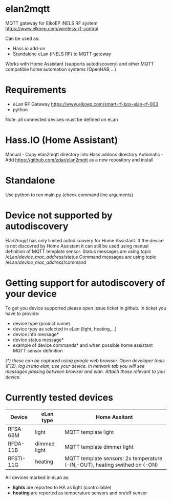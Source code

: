 # elan2mqtt
MQTT gateway for ElkoEP iNELS RF system https://www.elkoep.com/wireless-rf-control

Can be used as:
- Hass.io add-on
- Standalone eLan (iNELS RF) to MQTT gateway

Works with Home Assistant (supports autodiscovery) and other MQTT compatible home automation systems (OpenHAB,...)

# Requirements
- eLan RF Gateway https://www.elkoep.com/smart-rf-box-elan-rf-003
- python

Note: all connected devices must be defined on eLan

# Hass.IO (Home Assistant)
Manual - Copy elan2mqtt directory into Hass addons directory
Automatic - Add https://github.com/zdar/elan2mqtt as a new repository and install


# Standalone
Use python to run main.py (check command line arguments)

# Device not supported by autodiscovery
Elan2mqqt has only limited autodiscovery for Home Assistant. If the device is not discovred by Home Assistant it can still be used using manual definition of MQTT template sensor. 
Status messages are using topic /eLan/*device_mac_address*/status
Command messages are using topic /eLan/*device_mac_address*/command

# Getting support for autodiscovery of your device
To get you device supported please open Issue ticket in github.
In ticket you have to provide:
- device type (prodict name)
- device typy as selected in eLan (light, heating,...)
- device info message*
- device status message*
- example of device commands*
and when possible home assistant MQTT sensor definition

_(*) these can be captured using google web browser. Open developer tools (F12), log in into elan, use your device. In network tab you will see messages passing between browser and elan. Attach those relevant to you device._

# Currently tested devices
Device | eLan type | Home Assitant
---|---|---
RFSA-66M | light | MQTT template light
RFDA-11B | dimmed light | MQTT template dimmer light
RFSTI-11G | heating | MQTT template sensors: 2x temperature (-IN,-OUT), heating swithed on (-ON) 

All devices marked in eLan as:
- **lights** are reported to HA as light (controllable)
- **heating** are reported as temperature sensors and on/off sensor
